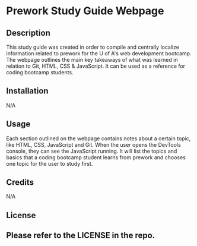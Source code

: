 # Prework Study Guide Webpage

## Description

This study guide was created in order to compile and centrally localize information related to prework for the U of A's web development bootcamp. The webpage outlines the main key takeaways of what was learned in relation to Git, HTML, CSS & JavaScript. It can be used as a reference for coding bootcamp students. 


## Installation

N/A

## Usage

Each section outlined on the webpage contains notes about a certain topic, like HTML, CSS, JavaScript and Git. When the user opens the DevTools console, they can see the JavaScript running. It will list the topics and basics that a coding bootcamp student learns from prework and chooses one topic for the user to study first.

## Credits

N/A

## License

Please refer to the LICENSE in the repo.
---
